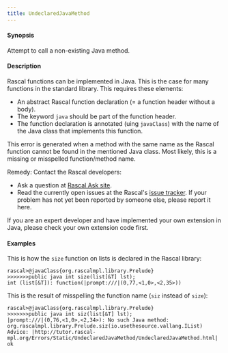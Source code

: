 ```yaml
---
title: UndeclaredJavaMethod
---
```


#### Synopsis

Attempt to call a non-existing Java method.

#### Description

Rascal functions can be implemented in Java. This is the case for many functions in the standard library.
This requires these elements:

*  An abstract Rascal function declaration (= a function header without a body).
*  The keyword `java` should be part of the function header.
*  The function declaration is annotated (uing `javaClass`) with the name of the Java class that implements this function.

This error is generated when a method with the same name as the Rascal function
cannot be found in the mentioned Java class. Most likely, this is a missing or misspelled function/method name.

Remedy: Contact the Rascal developers:

*  Ask a question at [Rascal Ask site](http://ask.rascal-mpl.org/questions/).
*  Read the currently open issues at the Rascal's [issue tracker](https://github.com/cwi-swat/rascal/issues?state=open). If your problem has not yet been reported by someone else, please report it here.

If you are an expert developer and have implemented your own extension in Java, please check your own extension code first.

#### Examples

This is how the `size` function on lists is declared in the Rascal library:

```rascal-shell 
rascal>@javaClass{org.rascalmpl.library.Prelude}
>>>>>>>public java int size(list[&T] lst);
int (list[&T]): function(|prompt:///|(0,77,<1,0>,<2,35>))
```
This is the result of misspelling the function name (`siz` instead of `size`):

```rascal-shell ,error
rascal>@javaClass{org.rascalmpl.library.Prelude}
>>>>>>>public java int siz(list[&T] lst);
|prompt:///|(0,76,<1,0>,<2,34>): No such Java method: org.rascalmpl.library.Prelude.siz(io.usethesource.vallang.IList)
Advice: |http://tutor.rascal-mpl.org/Errors/Static/UndeclaredJavaMethod/UndeclaredJavaMethod.html|
ok
```

